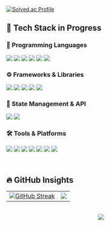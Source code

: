 [![Solved.ac Profile](http://mazassumnida.wtf/api/v2/generate_badge?boj=hb20201671)](https://solved.ac/profile/hb20201671/)

## 🚀 Tech Stack in Progress

### 📌 Programming Languages
<p>
  <img src="https://img.shields.io/badge/C-A8B9CC?style=flat&logo=C&logoColor=white">
  <img src="https://img.shields.io/badge/C++-00599C?style=flat&logo=C%2B%2B&logoColor=white">
  <img src="https://img.shields.io/badge/Python-3776AB?style=flat&logo=Python&logoColor=white">
  <img src="https://img.shields.io/badge/JavaScript-F7DF1E?style=flat&logo=JavaScript&logoColor=black">
  <img src="https://img.shields.io/badge/TypeScript-3178C6?style=flat&logo=TypeScript&logoColor=white">
  <img src="https://img.shields.io/badge/Matlab-0076A8?style=flat&logo=Mathworks&logoColor=white">
</p>

### ⚙️ Frameworks & Libraries
<p>
  <img src="https://img.shields.io/badge/React-61DAFB?style=flat&logo=React&logoColor=black">
  <img src="https://img.shields.io/badge/Next.js-000000?style=flat&logo=Next.js&logoColor=white">
  <img src="https://img.shields.io/badge/React_Native-61DAFB?style=flat&logo=React&logoColor=black">
  <img src="https://img.shields.io/badge/Expo-000020?style=flat&logo=Expo&logoColor=white">
  <img src="https://img.shields.io/badge/MFC-00599C?style=flat&logo=Visual%20Studio&logoColor=white">
</p>

### 🔗 State Management & API
<p>
  <img src="https://img.shields.io/badge/Redux-764ABC?style=flat&logo=Redux&logoColor=white">
  <img src="https://img.shields.io/badge/Axios-5A29E4?style=flat&logo=Axios&logoColor=white">
</p>

### 🛠️ Tools & Platforms
<p>
  <img src="https://img.shields.io/badge/Git-F05032?style=flat&logo=Git&logoColor=white">
  <img src="https://img.shields.io/badge/Ubuntu-E95420?style=flat&logo=Ubuntu&logoColor=white">
  <img src="https://img.shields.io/badge/VS_Code-007ACC?style=flat&logo=Visual%20Studio%20Code&logoColor=white">
  <img src="https://img.shields.io/badge/Visual_Studio-5C2D91?style=flat&logo=Visual%20Studio&logoColor=white">
  <img src="https://img.shields.io/badge/Vim-019733?style=flat&logo=Vim&logoColor=white">
  <img src="https://img.shields.io/badge/Notion-000000?style=flat&logo=Notion&logoColor=white">
  <img src="https://img.shields.io/badge/Figma-F24E1E?style=flat&logo=Figma&logoColor=white">
</p>

<br/>

## 🔥 GitHub Insights

<p align="center">
  <table>
    <tr>
      <!-- Streak Stats (왼쪽) -->
      <td align="center">
        <a href="https://git.io/streak-stats">
         <a href="https://git.io/streak-stats"><img src="https://github-readme-streak-stats-rouge-tau-14.vercel.app?user=itleews" alt="GitHub Streak" /></a>
        </a>
      </td>
      <!-- Most Used Languages (오른쪽) -->
      <td align="center">
        <a href="https://github.com/itleews">
          <img src="https://github-readme-stats.vercel.app/api/top-langs/?username=itleews&layout=compact&theme=swift&hide_border=true&card_width=320">
        </a>
      </td>
    </tr>
  </table>
</p>

<br/>

<!-- GitHub Trophies -->
<div align="center">
  <a href="https://github.com/ryo-ma/github-profile-trophy">
    <img src="https://github-profile-trophy.vercel.app/?username=itleews&theme=flat&no-frame=true&margin-w=5&column=5&rank=SECRET,SSS,SS,S,AAA,AA,A,B,C">
  </a>
</div>

